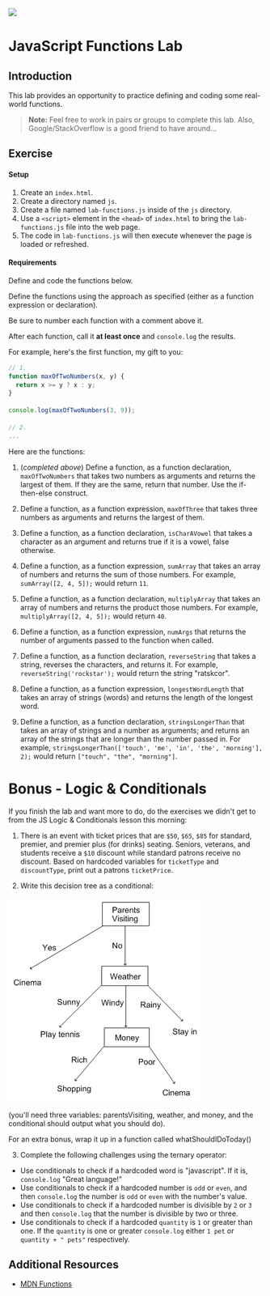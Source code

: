 ![](https://pbs.twimg.com/profile_images/499022165404946432/2Kpm7afx_400x400.png)

# JavaScript Functions Lab

## Introduction

This lab provides an opportunity to practice defining and coding some real-world functions.

>**Note:** Feel free to work in pairs or groups to complete this lab. Also, Google/StackOverflow is a good friend to have around...

## Exercise

#### Setup

1. Create an `index.html`.
2. Create a directory named `js`.
3. Create a file named `lab-functions.js` inside of the `js` directory.
4. Use a `<script>` element in the `<head>` of `index.html` to bring the `lab-functions.js` file into the web page.
5. The code in `lab-functions.js` will then execute whenever the page is loaded or refreshed.

#### Requirements

Define and code the functions below.

Define the functions using the approach as specified (either as a function expression or declaration).

Be sure to number each function with a comment above it.

After each function, call it **at least once** and `console.log` the results.

For example, here's the first function, my gift to you:

```js
// 1.
function maxOfTwoNumbers(x, y) {
  return x >= y ? x : y;
}

console.log(maxOfTwoNumbers(3, 9));

// 2.
...
```

Here are the functions:

1. (_completed above_) Define a function, as a function declaration, `maxOfTwoNumbers` that takes two numbers as arguments and returns the largest of them. If they are the same, return that number. Use the if-then-else construct.

2. Define a function, as a function expression, `maxOfThree` that takes three numbers as arguments and returns the largest of them.

3. Define a function, as a function declaration, `isCharAVowel` that takes a character as an argument and returns true if it is a vowel, false otherwise.

4. Define a function, as a function expression, `sumArray` that takes an array of numbers and returns the sum of those numbers. For example, `sumArray([2, 4, 5]);` would return `11`.

5. Define a function, as a function declaration, `multiplyArray` that takes an array of numbers and returns the product those numbers. For example, `multiplyArray([2, 4, 5]);` would return `40`.

6. Define a function, as a function expression, `numArgs` that returns the number of arguments passed to the function when called.

7. Define a function, as a function declaration, `reverseString` that takes a string, reverses the characters, and returns it. For example, `reverseString('rockstar');` would return the string "ratskcor".

8. Define a function, as a function expression, `longestWordLength` that takes an array of strings (words) and returns the length of the longest word.

9. Define a function, as a function declaration, `stringsLongerThan` that takes an array of strings and a number as arguments; and returns an array of the strings that are longer than the number passed in. For example, `stringsLongerThan(['touch', 'me', 'in', 'the', 'morning'], 2);` would return `["touch", "the", "morning"]`.

# Bonus - Logic & Conditionals

If you finish the lab and want more to do, do the exercises we didn't get to from the JS Logic & Conditionals lesson this morning:

1) There is an event with ticket prices that are `$50`, `$65`, `$85` for 
standard, premier, and premier plus (for drinks) seating. Seniors, veterans, 
and students receive a `$10` discount while standard patrons receive no 
discount. Based on hardcoded variables for `ticketType` and `discountType`, 
print out a patrons `ticketPrice`.

2) Write this decision tree as a conditional:

![decision tree](./decision_tree.gif)

(you'll need three variables: parentsVisiting, weather, and money, and the conditional should output what you should do).

For an extra bonus, wrap it up in a function called whatShouldIDoToday()

3) Complete the following challenges using the ternary operator:

- Use conditionals to check if a hardcoded word is "javascript". If it is, `console.log` "Great language!"
- Use conditionals to check if a hardcoded number is `odd` or `even`, and then `console.log` the number is `odd` or `even` with the number's value.
- Use conditionals to check if a hardcoded number is divisible by `2` or  `3` and then `console.log` that the number is divisible by two or three.
- Use conditionals to check if a hardcoded `quantity` is `1` or greater than one. If the `quantity`  is one or greater `console.log` either `1 pet` or `quantity + " pets"` respectively.

## Additional Resources

- [MDN Functions](https://developer.mozilla.org/en-US/docs/Web/JavaScript/Guide/Functions)

